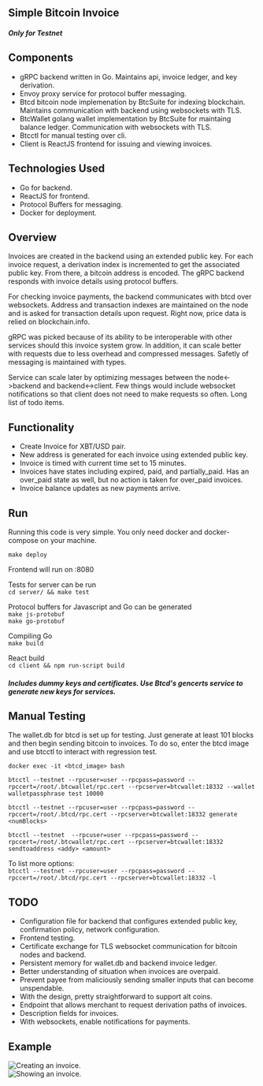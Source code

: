 ## Simple Bitcoin Invoice
##### Only for Testnet

## Components
* gRPC backend written in Go. Maintains api, invoice ledger, and key derivation.
* Envoy proxy service for protocol buffer messaging.
* Btcd bitcoin node implemenation by BtcSuite for indexing blockchain. Maintains communication with backend using websockets with TLS.
* BtcWallet golang wallet implementation by BtcSuite for maintaing balance ledger. Communication with websockets with TLS.
* Btcctl for manual testing over cli.
* Client is ReactJS frontend for issuing and viewing invoices.

## Technologies Used
* Go for backend.
* ReactJS for frontend.
* Protocol Buffers for messaging.
* Docker for deployment.

## Overview
Invoices are created in the backend using an extended public key. For each invoice request, a derivation index is incremented to get the associated public key. From there, a bitcoin address is encoded. The gRPC backend responds with invoice details using protocol buffers.

For checking invoice payments, the backend communicates with btcd over websockets. Address and transaction indexes are maintained on the node and is asked for transaction details upon request. Right now, price data is relied on blockchain.info.

gRPC was picked because of its ability to be interoperable with other services should this invoice system grow. In addition, it can scale better with requests due to less overhead and compressed messages. Safetly of messaging is maintained with types. 

Service can scale later by optimizing messages between the node<->backend and backend<->client. Few things would include websocket notifications so that client does not need to make requests so often. Long list of todo items.

## Functionality
* Create Invoice for XBT/USD pair.
* New address is generated for each invoice using extended public key.
* Invoice is timed with current time set to 15 minutes.
* Invoices have states including expired, paid, and partially_paid. Has an over_paid state as well, but no action is taken for over_paid invoices.
* Invoice balance updates as new payments arrive.

## Run
Running this code is very simple. You only need docker and docker-compose on your machine.

```make deploy```<br>

Frontend will run on :8080

Tests for server can be run<br>
```cd server/ && make test```

Protocol buffers for Javascript and Go can be generated<br>
```make js-protobuf```<br>
```make go-protobuf```

Compiling Go<br>
```make build```

React build<br>
```cd client && npm run-script build```

##### Includes dummy keys and certificates. Use Btcd's gencerts service to generate new keys for services.

## Manual Testing
The wallet.db for btcd is set up for testing. Just generate at least 101 blocks and then begin sending bitcoin to invoices. To do so, enter the btcd image and use btcctl to interact with regression test.

```docker exec -it <btcd_image> bash```

```btcctl --testnet --rpcuser=user --rpcpass=password --rpccert=/root/.btcwallet/rpc.cert --rpcserver=btcwallet:18332 --wallet walletpassphrase test 10000```

```btcctl --testnet --rpcuser=user --rpcpass=password --rpccert=/root/.btcd/rpc.cert --rpcserver=btcwallet:18332 generate <numBlocks>```

```btcctl --testnet  --rpcuser=user --rpcpass=password --rpccert=/root/.btcwallet/rpc.cert --rpcserver=btcwallet:18332  sendtoaddress <addy> <amount>```

To list more options:<br>
```btcctl --testnet --rpcuser=user --rpcpass=password --rpccert=/root/.btcd/rpc.cert --rpcserver=btcwallet:18332 -l```

## TODO
* Configuration file for backend that configures extended public key, confirmation policy, network configuration.
* Frontend testing.
* Certificate exchange for TLS websocket communication for bitcoin nodes and backend.
* Persistent memory for wallet.db and backend invoice ledger.
* Better understanding of situation when invoices are overpaid.
* Prevent payee from maliciously sending smaller inputs that can become unspendable.
* With the design, pretty straightforward to support alt coins.
* Endpoint that allows merchant to request derivation paths of invoices.
* Description fields for invoices.
* With websockets, enable notifications for payments.

## Example
![Creating an invoice.](docs/misc/createinvoice.png "Creating an invoice.")
<br>
![Showing an invoice.](docs/misc/showinvoice.png "Showing an invoice.")

